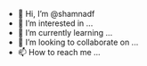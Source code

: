 - 👋 Hi, I’m @shamnadf
- 👀 I’m interested in ...
- 🌱 I’m currently learning ...
- 💞️ I’m looking to collaborate on ...
- 📫 How to reach me ...

<!---
shamnadf/shamnadf is a ✨ special ✨ repository because its `README.md` (this file) appears on your GitHub profile.
You can click the Preview link to take a look at your changes.
--->
